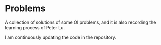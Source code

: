 # Problems

A collection of solutions of some OI problems, and it is also recording the learning process of Peter Lu.

I am continuously updating the code in the repository.
